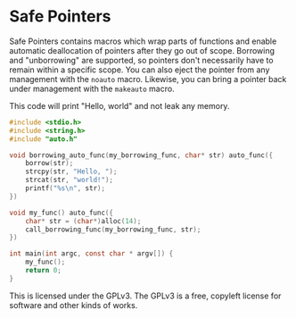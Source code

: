 # Safe Pointers

Safe Pointers contains macros which wrap parts of functions and enable automatic deallocation of pointers after they go out of scope. Borrowing and "unborrowing" are supported, so pointers don't necessarily have to remain within a specific scope. You can also eject the pointer from any management with the `noauto` macro. Likewise, you can bring a pointer back under management with the `makeauto` macro.

This code will print "Hello, world" and not leak any memory.

```c
#include <stdio.h>
#include <string.h>
#include "auto.h"

void borrowing_auto_func(my_borrowing_func, char* str) auto_func({
    borrow(str);
    strcpy(str, "Hello, ");
    strcat(str, "world!");
    printf("%s\n", str);
})

void my_func() auto_func({
    char* str = (char*)alloc(14);
    call_borrowing_func(my_borrowing_func, str);
})

int main(int argc, const char * argv[]) {
    my_func();
    return 0;
}
```


This is licensed under the GPLv3. The GPLv3 is a free, copyleft license for software and other kinds of works.

